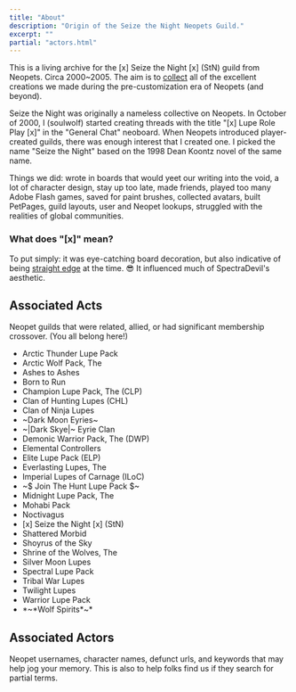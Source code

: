 ```yaml
---
title: "About"
description: "Origin of the Seize the Night Neopets Guild."
excerpt: ""
partial: "actors.html"
---
```


This is a living archive for the \[x\] Seize the Night \[x\] (StN) guild from Neopets. Circa 2000~2005. The aim is to [collect](/contribute/) all of the excellent creations we made during the pre-customization era of Neopets (and beyond).

Seize the Night was originally a nameless collective on Neopets. In October of 2000, I (soulwolf) started creating threads with the title "\[x\] Lupe Role Play \[x\]" in the "General Chat" neoboard. When Neopets introduced player-created guilds, there was enough interest that I created one. I picked the name "Seize the Night" based on the 1998 Dean Koontz novel of the same name.

Things we did: wrote in boards that would yeet our writing into the void, a lot of character design, stay up too late, made friends, played too many Adobe Flash games, saved for paint brushes, collected avatars, built PetPages, guild layouts, user and Neopet lookups, struggled with the realities of global communities.

### What does "\[x\]" mean?

To put simply: it was eye-catching board decoration, but also indicative of being [straight edge](https://en.wikipedia.org/wiki/Straight_edge) at the time. 😎 It influenced much of SpectraDevil's aesthetic.


## Associated Acts

Neopet guilds that were related, allied, or had significant membership crossover. (You all belong here!)

* Arctic Thunder Lupe Pack
* Arctic Wolf Pack, The
* Ashes to Ashes
* Born to Run
* Champion Lupe Pack, The (CLP)
* Clan of Hunting Lupes (CHL)
* Clan of Ninja Lupes
* ~Dark Moon Eyries~
* ~|Dark Skye|~ Eyrie Clan
* Demonic Warrior Pack, The (DWP)
* Elemental Controllers
* Elite Lupe Pack (ELP)
* Everlasting Lupes, The
* Imperial Lupes of Carnage (ILoC)
* ~$ Join The Hunt Lupe Pack $~
* Midnight Lupe Pack, The
* Mohabi Pack
* Noctivagus
* \[x\] Seize the Night \[x\] (StN)
* Shattered Morbid
* Shoyrus of the Sky
* Shrine of the Wolves, The
* Silver Moon Lupes
* Spectral Lupe Pack
* Tribal War Lupes
* Twilight Lupes
* Warrior Lupe Pack
* \*~\*Wolf Spirits\*~\*


## Associated Actors

Neopet usernames, character names, defunct urls, and keywords that may help jog your memory. This is also to help folks find us if they search for partial terms.

